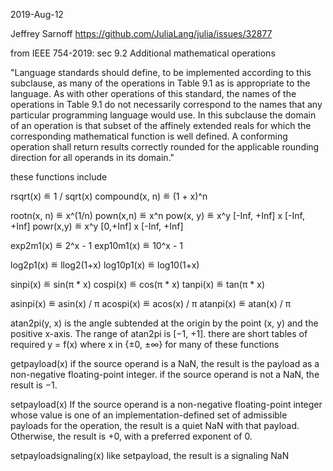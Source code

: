 2019-Aug-12

Jeffrey Sarnoff
https://github.com/JuliaLang/julia/issues/32877


from IEEE 754-2019: sec 9.2 Additional mathematical operations

"Language standards should define, to be implemented according to this subclause, as many of the operations in Table 9.1 as is appropriate to the language. As with other operations of this standard, the names of the operations in Table 9.1 do not necessarily correspond to the names that any particular programming language would use. In this subclause the domain of an operation is that subset of the affinely extended reals for which the corresponding mathematical function is well defined. A conforming operation shall return results correctly rounded for the applicable rounding direction for all operands in its domain."

these functions include

rsqrt(x) ≝ 1 / sqrt(x)
compound(x, n) ≝ (1 + x)^n

rootn(x, n) ≝ x^(1/n)
pown(x,n) ≝ x^n
pow(x, y) ≝ x^y [-Inf, +Inf] x [-Inf, +Inf] 
powr(x,y) ≝ x^y [0,+Inf] x [-Inf, +Inf]

exp2m1(x)  ≝ 2^x - 1
exp10m1(x) ≝ 10^x - 1

log2p1(x)  ≝ llog2(1+x)
log10p1(x) ≝ log10(1+x)


sinpi(x) ≝ sin(π * x)
cospi(x) ≝ cos(π * x)
tanpi(x) ≝ tan(π * x)

asinpi(x) ≝ asin(x) / π
acospi(x) ≝ acos(x) / π
atanpi(x) ≝ atan(x) / π

atan2pi(y, x) is the angle subtended at the origin by the point (x, y)
    and the positive x-axis. The range of atan2pi is [−1, +1].
there are short tables of required y = f(x) where x in {±0, ±∞}
for many of these functions

getpayload(x)
    if the source operand is a NaN, the result is the payload
        as a non-negative floating-point integer.
    if the source operand is not a NaN, the result is −1.

setpayload(x)
    If the source operand is a non-negative floating-point integer whose value
        is one of an implementation-defined set of admissible payloads for
        the operation, the result is a quiet NaN with that payload. 
    Otherwise, the result is +0, with a preferred exponent of 0.

setpayloadsignaling(x)
    like setpayload, the result is a signaling NaN

